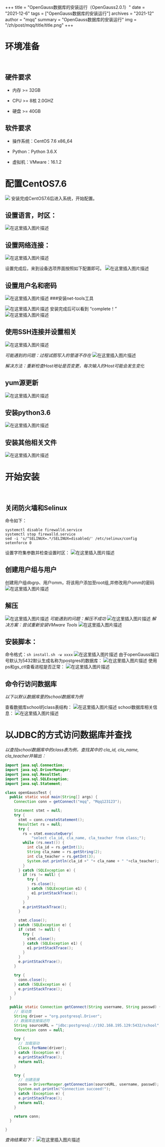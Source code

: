 ﻿+++
title = "OpenGauss数据库的安装运行（OpenGauss2.0.1）"
date = "2021-12-6"
tags = ["OpenGauss数据库的安装运行"]
archives = "2021-12"
author = "mqq"
summary = "OpenGauss数据库的安装运行"
img = "/zh/post/mqq/title/title.png"
+++
# 环境准备
<br/>


## 硬件要求
- 内存 >= 32GB

- CPU >= 8核 2.0GHZ

- 硬盘 >= 40GB

## 软件要求
- 操作系统：CentOS 7.6 x86_64

- Python：Python 3.6.X

- 虚拟机：VMware：16.1.2



# 配置CentOS7.6
![](https://img-blog.csdnimg.cn/d2d3fe5be58b46a5952b06a0b25133e4.png?x-oss-process=image/watermark,type_ZHJvaWRzYW5zZmFsbGJhY2s,shadow_50,text_Q1NETiBAcXFfNDQzNjExMzY=,size_20,color_FFFFFF,t_70,g_se,x_16)
安装完成CentOS7.6后进入系统，开始配置。

## 设置语言，时区：
![在这里插入图片描述](https://img-blog.csdnimg.cn/8740d1fb5ed64b3bba4855c531784e90.png?x-oss-process=image/watermark,type_ZHJvaWRzYW5zZmFsbGJhY2s,shadow_50,text_Q1NETiBAcXFfNDQzNjExMzY=,size_20,color_FFFFFF,t_70,g_se,x_16)
## 设置网络连接：

![在这里插入图片描述](https://img-blog.csdnimg.cn/b11f73c4ac074eeea847d46389ca9963.png?x-oss-process=image/watermark,type_ZHJvaWRzYW5zZmFsbGJhY2s,shadow_50,text_Q1NETiBAcXFfNDQzNjExMzY=,size_20,color_FFFFFF,t_70,g_se,x_16)

设置完成后，来到设备选项界面按照如下配置即可。
![在这里插入图片描述](https://img-blog.csdnimg.cn/a58114e33f1642c7918e897222ae1bc0.png?x-oss-process=image/watermark,type_ZHJvaWRzYW5zZmFsbGJhY2s,shadow_50,text_Q1NETiBAcXFfNDQzNjExMzY=,size_20,color_FFFFFF,t_70,g_se,x_16)
## 设置用户名和密码
![在这里插入图片描述](https://img-blog.csdnimg.cn/e25dfce8d3ef47b19b8945b59c8e5c7e.png?x-oss-process=image/watermark,type_ZHJvaWRzYW5zZmFsbGJhY2s,shadow_50,text_Q1NETiBAcXFfNDQzNjExMzY=,size_20,color_FFFFFF,t_70,g_se,x_16)
###安装net-tools工具


![在这里插入图片描述](https://img-blog.csdnimg.cn/ff4b631155754420b539f442bcb3afe4.png?x-oss-process=image/watermark,type_ZHJvaWRzYW5zZmFsbGJhY2s,shadow_50,text_Q1NETiBAcXFfNDQzNjExMzY=,size_20,color_FFFFFF,t_70,g_se,x_16)
安装完成后可以看到 “complete！”
![在这里插入图片描述](https://img-blog.csdnimg.cn/4b7c5e21866649048b9cac39e195a3bc.png?x-oss-process=image/watermark,type_ZHJvaWRzYW5zZmFsbGJhY2s,shadow_50,text_Q1NETiBAcXFfNDQzNjExMzY=,size_20,color_FFFFFF,t_70,g_se,x_16)
## 使用SSH连接并设置相关
![在这里插入图片描述](https://img-blog.csdnimg.cn/efbb700cf55d4f90819df39b48eca339.png)


_可能遇到的问题：过程试图写入的管道不存在_
![在这里插入图片描述](https://img-blog.csdnimg.cn/8e01856f87264150a96042e9a6e106de.png)

_解决方法：重新检查Host地址是否变更，每次输入的Host可能会发生变化_

## yum源更新
![在这里插入图片描述](https://img-blog.csdnimg.cn/b931bb98ec5a4bf3990207f0d567ecec.png?x-oss-process=image/watermark,type_ZHJvaWRzYW5zZmFsbGJhY2s,shadow_50,text_Q1NETiBAcXFfNDQzNjExMzY=,size_20,color_FFFFFF,t_70,g_se,x_16)
## 安装python3.6
![在这里插入图片描述](https://img-blog.csdnimg.cn/41aa77d1bbf74b99a933880df7f65952.png?x-oss-process=image/watermark,type_ZHJvaWRzYW5zZmFsbGJhY2s,shadow_50,text_Q1NETiBAcXFfNDQzNjExMzY=,size_20,color_FFFFFF,t_70,g_se,x_16)
## 安装其他相关文件
![在这里插入图片描述](https://img-blog.csdnimg.cn/900ea56cf36049df862dba1b154aab78.png)
# 开始安装
<br/>

## 关闭防火墙和Selinux
命令如下：
```
systemctl disable firewalld.service
systemctl stop firewalld.service
sed -i 's/^SELINUX=.*/SELINUX=disabled/' /etc/selinux/config
setenforce 0
```
设置字符集参数并检查设置时区：
![在这里插入图片描述](https://img-blog.csdnimg.cn/57aa4acc8cfa4df0af61deee08fd9922.png?x-oss-process=image/watermark,type_ZHJvaWRzYW5zZmFsbGJhY2s,shadow_50,text_Q1NETiBAcXFfNDQzNjExMzY=,size_20,color_FFFFFF,t_70,g_se,x_16)
## 创建用户组与用户
创建用户组dbgrp、用户omm，将该用户添加至root组,并修改用户omm的密码
![在这里插入图片描述](https://img-blog.csdnimg.cn/66d95285e77b450dab0d48a9d0727d59.png)
## 解压
![在这里插入图片描述](https://img-blog.csdnimg.cn/7cabd2989f9749fa99479fccab82daa5.png)
_可能遇到的问题：解压不成功_
![在这里插入图片描述](https://img-blog.csdnimg.cn/9de721393c0d4431bb8c7109e66a8f27.png)
_解决方案：尝试重新安装VMware Tools_
![在这里插入图片描述](https://img-blog.csdnimg.cn/f4aa88d607de4efb9084ec13b9d8d922.png?x-oss-process=image/watermark,type_ZHJvaWRzYW5zZmFsbGJhY2s,shadow_50,text_Q1NETiBAcXFfNDQzNjExMzY=,size_20,color_FFFFFF,t_70,g_se,x_16)

## 安装脚本：
命令格式：`sh install.sh -w xxxx`
![在这里插入图片描述](https://img-blog.csdnimg.cn/ff8c2cefb38a45f29e67d5a4d86e6816.png)
由于openGauss端口号默认为5432默认生成名称为postgres的数据库：
![在这里插入图片描述](https://img-blog.csdnimg.cn/4d3f3788652c4628bc1319a4d46447b3.png?x-oss-process=image/watermark,type_ZHJvaWRzYW5zZmFsbGJhY2s,shadow_50,text_Q1NETiBAcXFfNDQzNjExMzY=,size_20,color_FFFFFF,t_70,g_se,x_16)
使用ps和gs_ctl查看进程是否正常：
![在这里插入图片描述](https://img-blog.csdnimg.cn/18e941ec7eea4345bb9269d587e79270.png?x-oss-process=image/watermark,type_ZHJvaWRzYW5zZmFsbGJhY2s,shadow_50,text_Q1NETiBAcXFfNDQzNjExMzY=,size_20,color_FFFFFF,t_70,g_se,x_16)
## 命令行访问数据库
*以下以默认数据库里的school数据库为例*

查看数据库school的class表结构：
![在这里插入图片描述](https://img-blog.csdnimg.cn/0327a25726284e2aa1a2dc0651686145.png?x-oss-process=image/watermark,type_ZHJvaWRzYW5zZmFsbGJhY2s,shadow_50,text_Q1NETiBAcXFfNDQzNjExMzY=,size_20,color_FFFFFF,t_70,g_se,x_16)
school数据库相关信息：
![在这里插入图片描述](https://img-blog.csdnimg.cn/c6f52563079a46ffa568c1736ff3ca57.png?x-oss-process=image/watermark,type_ZHJvaWRzYW5zZmFsbGJhY2s,shadow_50,text_Q1NETiBAcXFfNDQzNjExMzY=,size_20,color_FFFFFF,t_70,g_se,x_16)
# 以JDBC的方式访问数据库并查找
*以查找school数据库中的class表为例，查找其中的 cla_id, cla_name, cla_teacher并输出：*

```java
import java.sql.Connection;
import java.sql.DriverManager;
import java.sql.ResultSet;
import java.sql.SQLException;
import java.sql.Statement;

class openGaussTest {
  public static void main(String[] args) {
    Connection conn = getConnect("mqq", "Mqq123123");

    Statement stmt = null;
    try {
      stmt = conn.createStatement();
      ResultSet rs = null;
      try {
        rs = stmt.executeQuery(
            "select cla_id, cla_name, cla_teacher from class;");
        while (rs.next()) {
          int cla_id = rs.getInt(1);
          String cla_name = rs.getString(2);
          int cla_teacher = rs.getInt(3);
          System.out.println(cla_id +" "+ cla_name + " "+cla_teacher);
        }
      } catch (SQLException e) {
        if (rs != null) {
          try {
            rs.close();
          } catch (SQLException e1) {
            e1.printStackTrace();
          }
        }
        e.printStackTrace();
      }

      stmt.close();
    } catch (SQLException e) {
      if (stmt != null) {
        try {
          stmt.close();
        } catch (SQLException e1) {
          e1.printStackTrace();
        }
      }
      e.printStackTrace();
    }

    try {
      conn.close();
    } catch (SQLException e) {
      e.printStackTrace();
    }
  }

  public static Connection getConnect(String username, String passwd) {
    // 驱动类
    String driver = "org.postgresql.Driver";
    // 数据库连接描述符
    String sourceURL = "jdbc:postgresql://192.168.195.129:5432/school";
    Connection conn = null;

    try {
      // 加载驱动
      Class.forName(driver);
    } catch (Exception e) {
      e.printStackTrace();
      return null;
    }

    try {
      // 创建连接
      conn = DriverManager.getConnection(sourceURL, username, passwd);
      System.out.println("Connection succeed!");
    } catch (Exception e) {
      e.printStackTrace();
      return null;
    }

    return conn;
  }

}
```

*查询结果如下：*
![在这里插入图片描述](https://img-blog.csdnimg.cn/ac49acca2f72474abe7c997e8b79fc83.png?x-oss-process=image/watermark,type_ZHJvaWRzYW5zZmFsbGJhY2s,shadow_50,text_Q1NETiBAcXFfNDQzNjExMzY=,size_20,color_FFFFFF,t_70,g_se,x_16)



